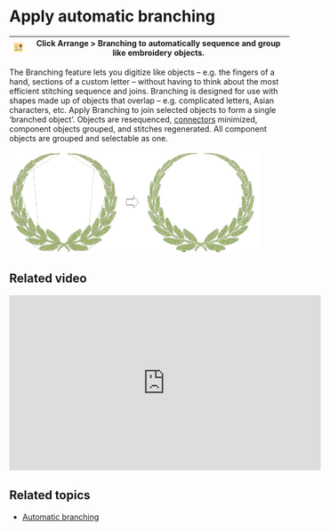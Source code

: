 # Apply automatic branching

| ![Branching.png](assets/Branching.png) | Click Arrange > Branching to automatically sequence and group like embroidery objects. |
| -------------------------------------- | -------------------------------------------------------------------------------------- |

The Branching feature lets you digitize like objects – e.g. the fingers of a hand, sections of a custom letter – without having to think about the most efficient stitching sequence and joins. Branching is designed for use with shapes made up of objects that overlap – e.g. complicated letters, Asian characters, etc. Apply Branching to join selected objects to form a single ‘branched object’. Objects are resequenced, [connectors](../../glossary/glossary) minimized, component objects grouped, and stitches regenerated. All component objects are grouped and selectable as one.

![summary_-_edit00156.png](assets/summary_-_edit00156.png)

## Related video

<iframe src="https://www.youtube.com/embed/2ek4VnHmifo" frameborder="0" 
		 allow="accelerometer; autoplay; encrypted-media; gyroscope; picture-in-picture" 
		 allowfullscreen="" style="width: 560px; height: 315px;">
<p>&#160;</p>
</iframe>

## Related topics

- [Automatic branching](../../Quality/connectors/Automatic_branching)
